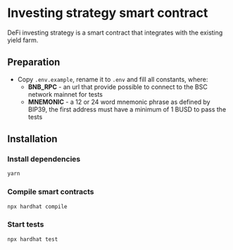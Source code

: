 # Investing strategy smart contract

DeFi investing strategy is a smart contract that integrates with the existing yield farm.

## Preparation

- Copy `.env.example`, rename it to `.env` and fill all constants, where:
  - **BNB_RPC** - an url that provide possible to connect to the BSC network mainnet for tests
  - **MNEMONIC** - a 12 or 24 word mnemonic phrase as defined by BIP39, the first address must have a minimum of 1 BUSD to pass the tests

## Installation

### Install dependencies

```sh
yarn
```

### Compile smart contracts

```sh
npx hardhat compile
```

### Start tests

```sh
npx hardhat test
```
